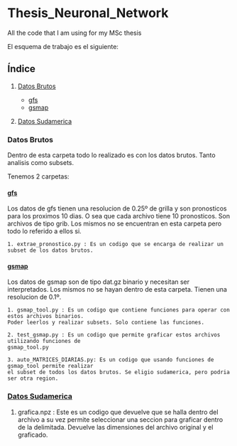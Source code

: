 # Thesis_Neuronal_Network
All the code that I am using for my MSc thesis

El esquema de trabajo es el siguiente:

## Índice 

1. [Datos Brutos](#Datos-Brutos)
   - [gfs](#gfs)
   - [gsmap](#gsmap)

2. [Datos Sudamerica](#Datos-Sudamerica)


### Datos Brutos
Dentro de esta carpeta todo lo realizado es con los datos brutos. Tanto analisis como subsets.

Tenemos 2 carpetas:


#### [gfs](work/Datos_Brutos/gfs)
Los datos de gfs tienen una resolucion de 0.25º de grilla y son pronosticos para los proximos 10 dias. O sea que cada archivo tiene 10 pronosticos. Son archivos de tipo grib. Los mismos no se encuentran en esta carpeta pero todo lo referido a ellos si.

    1. extrae_pronostico.py : Es un codigo que se encarga de realizar un subset de los datos brutos. 

#### [gsmap](work/Datos_Brutos/gsmap)

Los datos de gsmap son de tipo dat.gz binario y necesitan ser interpretados. Los mismos no se hayan dentro de esta carpeta. Tienen una resolucion de 0.1º.

    1. gsmap_tool.py : Es un codigo que contiene funciones para operar con estos archivos binarios.
    Poder leerlos y realizar subsets. Solo contiene las funciones. 
    
    2. test_gsmap.py : Es un codigo que permite graficar estos archivos utilizando funciones de
    gsmap_tool.py
    
    3. auto_MATRICES_DIARIAS.py: Es un codigo que usando funciones de gsmap_tool permite realizar
    el subset de todos los datos brutos. Se eligio sudamerica, pero podria ser otra region.

   ### [Datos Sudamerica](work/Datos_Sudamerica)


   1. grafica.npz : Este es un codigo que devuelve que se halla dentro del archivo a su vez permite seleccionar una seccion para graficar
   dentro de la delimitada. Devuelve las dimensiones del archivo original y el graficado.



